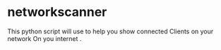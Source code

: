 # networkscanner
This python script will use to help you show connected Clients on your  network On you internet .
